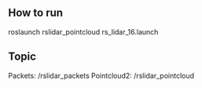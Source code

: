 
## How to run
roslaunch rslidar_pointcloud rs_lidar_16.launch

## Topic
Packets: /rslidar_packets
Pointcloud2: /rslidar_pointcloud
